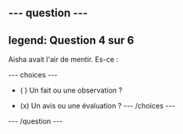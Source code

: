 --- question ---
---
legend: Question 4 sur 6
---

Aisha avait l'air de mentir. Es-ce :

--- choices ---
- ( ) Un fait ou une observation ?

- (x) Un avis ou une évaluation ? --- /choices ---

--- /question ---

